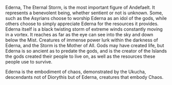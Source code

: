 Ederna, The Eternal Storm, is the most important figure of Andefaelt. It represents a benevolent being, whether sentient or not is unknown. Some, such as the Asyrians choose to worship Ederna as an idol of the gods, while others choose to simply appreciate Ederna for the resources it provides. Ederna itself is a black twisting storm of extreme winds constantly moving in a vortex. It reaches as far as the eye can see into the sky and down below the Mist. Creatures of immense power lurk within the darkness of Ederna, and the Storm is the Mother of All. Gods may have created life, but Ederna is so ancient as to predate the gods, and is the creator of the Islands the gods created their people to live on, as well as the resources these people use to survive. 

Ederna is the embodiment of chaos, demonstrated by the Ukucha, descendants not of Diorythis but of Ederna, creatures that embody Chaos.